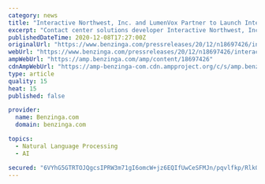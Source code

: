 ```yaml
---
category: news
title: "Interactive Northwest, Inc. and LumenVox Partner to Launch Interactive Speech Attendant™"
excerpt: "Contact center solutions developer Interactive Northwest, Inc. (INI) has partnered with LumenVox to create a powerful replacement"
publishedDateTime: 2020-12-08T17:27:00Z
originalUrl: "https://www.benzinga.com/pressreleases/20/12/n18697426/interactive-northwest-inc-and-lumenvox-partner-to-launch-interactive-speech-attendant"
webUrl: "https://www.benzinga.com/pressreleases/20/12/n18697426/interactive-northwest-inc-and-lumenvox-partner-to-launch-interactive-speech-attendant"
ampWebUrl: "https://amp.benzinga.com/amp/content/18697426"
cdnAmpWebUrl: "https://amp-benzinga-com.cdn.ampproject.org/c/s/amp.benzinga.com/amp/content/18697426"
type: article
quality: 15
heat: 15
published: false

provider:
  name: Benzinga.com
  domain: benzinga.com

topics:
  - Natural Language Processing
  - AI

secured: "6VYhG5GTRTOJQgcsIPRW3m71gI6omcW+jz6EQIfUwCeSFMJn/pqvlfkp/RlkQolxDyX2tMu8sZHSxBw5uRLmdHpwjLFEZzAMHC6PwnwxW5JkcMGOtRE62BjNpFEdEQ+2jzPn88dUk8lCbPaeW+psPatZGBdswE3DrAbpDQGPSPRozrnsBT1xUYGdpznyVGheuVY0s1n6z7AsRDUYAhaHIx8TbyUi2TyUDzKadOVZxXZ00CE5u7+oppD7kN6KNY3B7J9pxbptWC+MMvyhuqRY2eJoyIPqGLoqBWdz0Bgh57B+TD8yz/U+HPchrIbeUDbt4rR9D4U8/I1TwtmrtNX+sA9apg4KWMtbWp572JovQ80=;jO0ubNYa27Y1q+sGpoDYEw=="
---
```


